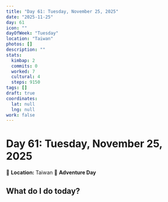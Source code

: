 ```yaml
---
title: "Day 61: Tuesday, November 25, 2025"
date: "2025-11-25"
day: 61
icon: ""
dayOfWeek: "Tuesday"
location: "Taiwan"
photos: []
description: ""
stats:
  kimbap: 2
  commits: 0
  worked: 7
  cultural: 4
  steps: 9150
tags: []
draft: true
coordinates:
  lat: null
  lng: null
work: false
---
```

# Day 61: Tuesday, November 25, 2025

📍 **Location:** Taiwan
🎒 **Adventure Day**

## What do I do today?


